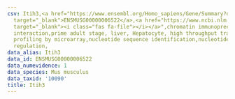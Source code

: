 ```yaml
---
csv: Itih3,<a href="https://www.ensembl.org/Homo_sapiens/Gene/Summary?db=core;g=ENSMUSG00000006522"
  target="_blank">ENSMUSG00000006522</a>,<a href="https://www.ncbi.nlm.nih.gov/pubmed/23834426"
  target="_blank"><i class="fas fa-file"></i></a>",chromatin immunoprecipitation assay,direct
  interaction,prime adult stage, liver, Hepatocyte, high throughput transcription
  profiling by microarray,nucleotide sequence identification,nucleotide sequence identification,transcriptional
  regulation,
data_alias: Itih3
data_id: ENSMUSG00000006522
data_numevidence: 1
data_species: Mus musculus
data_taxid: '10090'
title: Itih3
---
```

